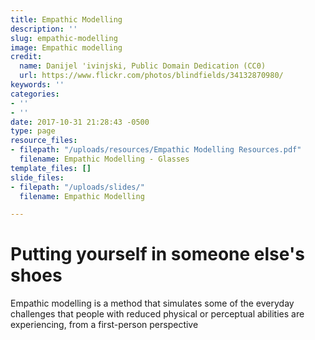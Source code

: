 ```yaml
---
title: Empathic Modelling
description: ''
slug: empathic-modelling
image: Empathic modelling
credit:
  name: Danijel 'ivinjski, Public Domain Dedication (CC0)
  url: https://www.flickr.com/photos/blindfields/34132870980/
keywords: ''
categories:
- ''
- ''
date: 2017-10-31 21:28:43 -0500
type: page
resource_files:
- filepath: "/uploads/resources/Empathic Modelling Resources.pdf"
  filename: Empathic Modelling - Glasses
template_files: []
slide_files:
- filepath: "/uploads/slides/"
  filename: Empathic Modelling

---
```

# Putting yourself in someone else's shoes

Empathic modelling is a method that  simulates some of the everyday challenges that  people with reduced physical or perceptual abilities are experiencing, from a first-person perspective
